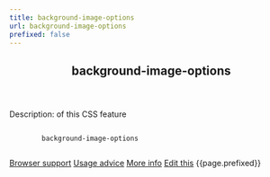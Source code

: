 ```yaml
---
title: background-image-options
url: background-image-options
prefixed: false
---
```


<article id="background-image-options" class="feature prefix-{{page.prefixed}}">
	<header class="feature__header">
		<h2>background-image-options</h2>
	</header>
	<p class="feature__description">
		Description: of this CSS feature
	</p>
	<pre class="feature__code"><code>
		background-image-options
	</code></pre>
	<footer class="feature__footer">
		<a href="http://caniuse.com/background-image-options">Browser support</a> 
		<a href="http://html5please.com/#background-image-options">Usage advice</a> 
		<a href="http://www.css3files.com/background-image-options">More info</a> 
		<a href="https://github.com/davidhund/shouldiprefix/blob/ghpages/_posts/{{page.title}}.md">Edit this</a> 
		<span class="feature__prefix">{{page.prefixed}}</span>
	</footer>
</article>
